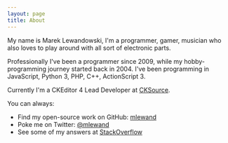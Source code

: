 ```yaml
---
layout: page
title: About
---
```


My name is Marek Lewandowski, I'm a programmer, gamer, musician who also loves to play around with all sort of electronic parts.

Professionally I've been a programmer since 2009, while my hobby-programming journey started back in 2004. I've been programming in JavaScript, Python 3, PHP, C++, ActionScript 3.

Currently I'm a CKEditor 4 Lead Developer at [CKSource](http://cksource.com/).

You can always:
* Find my open-source work on GitHub: [mlewand](https://github.com/mlewand)
* Poke me on Twitter: [@mlewand](https://twitter.com/m_lewand)
* See some of my answers at [StackOverflow](https://stackoverflow.com/users/2332383/marek-lewandowski)
